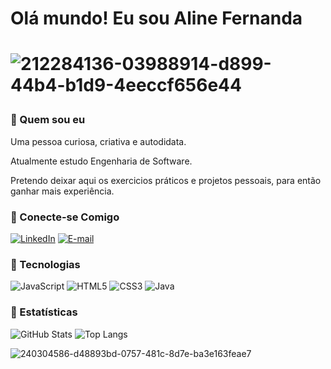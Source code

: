 <h1>

**Olá mundo! Eu sou Aline Fernanda**
<h1>

![212284136-03988914-d899-44b4-b1d9-4eeccf656e44](https://github.com/AlineFernandaDev/AlineFernandaDev/assets/127868361/db68d590-9d4b-48f6-b999-7b40d2fa7e9f)

  
### :dart: Quem sou eu

Uma pessoa curiosa, criativa e autodidata.

Atualmente estudo Engenharia de Software.   

Pretendo deixar aqui os exercicios práticos e projetos pessoais, para então ganhar mais experiência.

### :calling: Conecte-se Comigo
[![LinkedIn](https://img.shields.io/badge/LinkedIn-0077B5?style=for-the-badge&logo=linkedin&logoColor=white)](https://www.linkedin.com/in/aline-fernanda-141251260/) [![E-mail](https://img.shields.io/badge/-Email-000?style=for-the-badge&logo=microsoft-outlook&logoColor=007BFF)](mailto:alinefds.vieira@gmail.com)

### :floppy_disk: Tecnologias
![JavaScript](https://img.shields.io/badge/JavaScript-F7DF1E?style=for-the-badge&logo=javascript&logoColor=black)
![HTML5](https://img.shields.io/badge/HTML5-E34F26?style=for-the-badge&logo=html5&logoColor=white)
![CSS3](https://img.shields.io/badge/CSS3-1572B6?style=for-the-badge&logo=css3&logoColor=white)
![Java](https://img.shields.io/badge/Java-000?style=for-the-badge&logo=java)  

### :rocket: Estatísticas
![GitHub Stats](https://github-readme-stats.vercel.app/api?username=AlineFernandaDev&theme=transparent&bg_color=000&border_color=30A3DC&show_icons=true&icon_color=30A3DC&title_color=E94D5F&text_color=FFF) ![Top Langs](https://github-readme-stats-git-masterrstaa-rickstaa.vercel.app/api/top-langs/?username=AlineFernandaDev&bg_color=000&border_color=30A3DC&title_color=E94D5F&text_color=FFF)



![240304586-d48893bd-0757-481c-8d7e-ba3e163feae7](https://github.com/AlineFernandaDev/AlineFernandaDev/assets/127868361/2002d2be-6bc1-49c2-81e6-1e61b53734ba)




